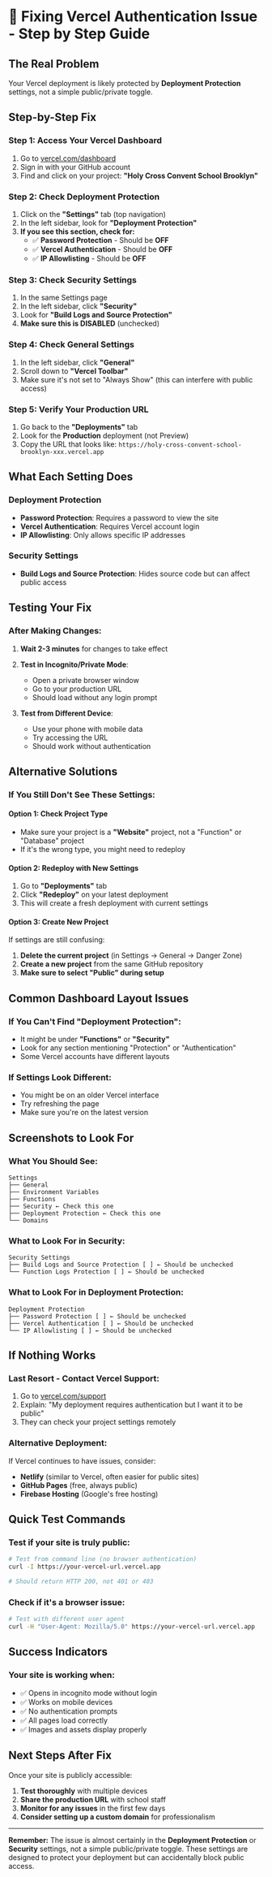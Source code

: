 # 🔐 Fixing Vercel Authentication Issue - Step by Step Guide

## **The Real Problem**
Your Vercel deployment is likely protected by **Deployment Protection** settings, not a simple public/private toggle.

## **Step-by-Step Fix**

### **Step 1: Access Your Vercel Dashboard**
1. Go to [vercel.com/dashboard](https://vercel.com/dashboard)
2. Sign in with your GitHub account
3. Find and click on your project: **"Holy Cross Convent School Brooklyn"**

### **Step 2: Check Deployment Protection**
1. Click on the **"Settings"** tab (top navigation)
2. In the left sidebar, look for **"Deployment Protection"**
3. **If you see this section, check for:**
   - ✅ **Password Protection** - Should be **OFF**
   - ✅ **Vercel Authentication** - Should be **OFF** 
   - ✅ **IP Allowlisting** - Should be **OFF**

### **Step 3: Check Security Settings**
1. In the same Settings page
2. In the left sidebar, click **"Security"**
3. Look for **"Build Logs and Source Protection"**
4. **Make sure this is DISABLED** (unchecked)

### **Step 4: Check General Settings**
1. In the left sidebar, click **"General"**
2. Scroll down to **"Vercel Toolbar"**
3. Make sure it's not set to "Always Show" (this can interfere with public access)

### **Step 5: Verify Your Production URL**
1. Go back to the **"Deployments"** tab
2. Look for the **Production** deployment (not Preview)
3. Copy the URL that looks like: `https://holy-cross-convent-school-brooklyn-xxx.vercel.app`

## **What Each Setting Does**

### **Deployment Protection**
- **Password Protection**: Requires a password to view the site
- **Vercel Authentication**: Requires Vercel account login
- **IP Allowlisting**: Only allows specific IP addresses

### **Security Settings**
- **Build Logs and Source Protection**: Hides source code but can affect public access

## **Testing Your Fix**

### **After Making Changes:**
1. **Wait 2-3 minutes** for changes to take effect
2. **Test in Incognito/Private Mode**:
   - Open a private browser window
   - Go to your production URL
   - Should load without any login prompt

3. **Test from Different Device**:
   - Use your phone with mobile data
   - Try accessing the URL
   - Should work without authentication

## **Alternative Solutions**

### **If You Still Don't See These Settings:**

#### **Option 1: Check Project Type**
- Make sure your project is a **"Website"** project, not a "Function" or "Database" project
- If it's the wrong type, you might need to redeploy

#### **Option 2: Redeploy with New Settings**
1. Go to **"Deployments"** tab
2. Click **"Redeploy"** on your latest deployment
3. This will create a fresh deployment with current settings

#### **Option 3: Create New Project**
If settings are still confusing:
1. **Delete the current project** (in Settings → General → Danger Zone)
2. **Create a new project** from the same GitHub repository
3. **Make sure to select "Public" during setup**

## **Common Dashboard Layout Issues**

### **If You Can't Find "Deployment Protection":**
- It might be under **"Functions"** or **"Security"**
- Look for any section mentioning "Protection" or "Authentication"
- Some Vercel accounts have different layouts

### **If Settings Look Different:**
- You might be on an older Vercel interface
- Try refreshing the page
- Make sure you're on the latest version

## **Screenshots to Look For**

### **What You Should See:**
```
Settings
├── General
├── Environment Variables  
├── Functions
├── Security ← Check this one
├── Deployment Protection ← Check this one
└── Domains
```

### **What to Look For in Security:**
```
Security Settings
├── Build Logs and Source Protection [ ] ← Should be unchecked
└── Function Logs Protection [ ] ← Should be unchecked
```

### **What to Look For in Deployment Protection:**
```
Deployment Protection
├── Password Protection [ ] ← Should be unchecked
├── Vercel Authentication [ ] ← Should be unchecked  
└── IP Allowlisting [ ] ← Should be unchecked
```

## **If Nothing Works**

### **Last Resort - Contact Vercel Support:**
1. Go to [vercel.com/support](https://vercel.com/support)
2. Explain: "My deployment requires authentication but I want it to be public"
3. They can check your project settings remotely

### **Alternative Deployment:**
If Vercel continues to have issues, consider:
- **Netlify** (similar to Vercel, often easier for public sites)
- **GitHub Pages** (free, always public)
- **Firebase Hosting** (Google's free hosting)

## **Quick Test Commands**

### **Test if your site is truly public:**
```bash
# Test from command line (no browser authentication)
curl -I https://your-vercel-url.vercel.app

# Should return HTTP 200, not 401 or 403
```

### **Check if it's a browser issue:**
```bash
# Test with different user agent
curl -H "User-Agent: Mozilla/5.0" https://your-vercel-url.vercel.app
```

## **Success Indicators**

### **Your site is working when:**
- ✅ Opens in incognito mode without login
- ✅ Works on mobile devices
- ✅ No authentication prompts
- ✅ All pages load correctly
- ✅ Images and assets display properly

## **Next Steps After Fix**

Once your site is publicly accessible:
1. **Test thoroughly** with multiple devices
2. **Share the production URL** with school staff
3. **Monitor for any issues** in the first few days
4. **Consider setting up a custom domain** for professionalism

---

**Remember:** The issue is almost certainly in the **Deployment Protection** or **Security** settings, not a simple public/private toggle. These settings are designed to protect your deployment but can accidentally block public access.








